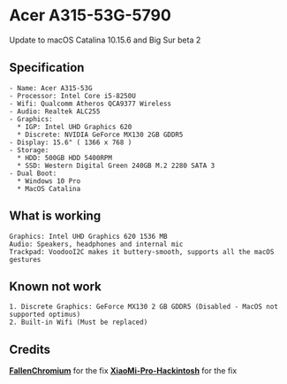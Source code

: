 # Acer A315-53G-5790

Update to macOS Catalina 10.15.6 and Big Sur beta 2 

## Specification
```
- Name: Acer A315-53G
- Processor: Intel Core i5-8250U
- Wifi: Qualcomm Atheros QCA9377 Wireless
- Audio: Realtek ALC255
- Graphics: 
  * IGP: Intel UHD Graphics 620
  * Discrete: NVIDIA GeForce MX130 2GB GDDR5
- Display: 15.6" ( 1366 x 768 ) 
- Storage:
  * HDD: 500GB HDD 5400RPM 
  * SSD: Western Digital Green 240GB M.2 2280 SATA 3
- Dual Boot:
  * Windows 10 Pro
  * MacOS Catalina

```
## What is working
```
Graphics: Intel UHD Graphics 620 1536 МB
Audio: Speakers, headphones and internal mic
Trackpad: VoodooI2C makes it buttery-smooth, supports all the macOS gestures
```

## Known not work
```
1. Discrete Graphics: GeForce MX130 2 GB GDDR5 (Disabled - MacOS not supported optimus)
2. Built-in Wifi (Must be replaced)
```

## Credits

[**FallenChromium**](https://github.com/FallenChromium/Acer-Swift3-2018-hackintosh) for the fix
[**XiaoMi-Pro-Hackintosh**](https://github.com/daliansky/XiaoMi-Pro-Hackintosh) for the fix


